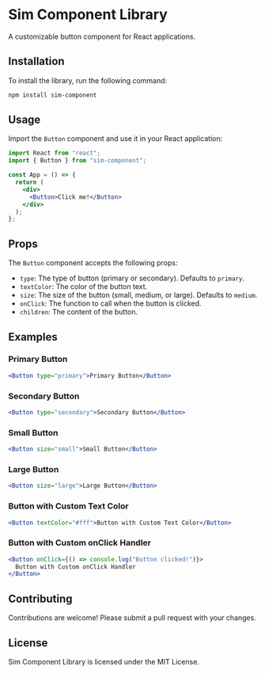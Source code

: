 # Sim Component Library

A customizable button component for React applications.

## Installation

To install the library, run the following command:

```bash
npm install sim-component
```

## Usage

Import the `Button` component and use it in your React application:

```jsx
import React from "react";
import { Button } from "sim-component";

const App = () => {
  return (
    <div>
      <Button>Click me!</Button>
    </div>
  );
};
```

## Props

The `Button` component accepts the following props:

- `type`: The type of button (primary or secondary). Defaults to `primary`.
- `textColor`: The color of the button text.
- `size`: The size of the button (small, medium, or large). Defaults to `medium`.
- `onClick`: The function to call when the button is clicked.
- `children`: The content of the button.

## Examples

### Primary Button

```jsx
<Button type="primary">Primary Button</Button>
```

### Secondary Button

```jsx
<Button type="secondary">Secondary Button</Button>
```

### Small Button

```jsx
<Button size="small">Small Button</Button>
```

### Large Button

```jsx
<Button size="large">Large Button</Button>
```

### Button with Custom Text Color

```jsx
<Button textColor="#fff">Button with Custom Text Color</Button>
```

### Button with Custom onClick Handler

```jsx
<Button onClick={() => console.log("Button clicked!")}>
  Button with Custom onClick Handler
</Button>
```

## Contributing

Contributions are welcome! Please submit a pull request with your changes.

## License

Sim Component Library is licensed under the MIT License.
